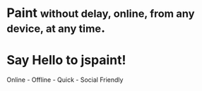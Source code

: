 <h1>Paint <small>without delay, online, from any device, at any time</small>.</h1>

<h1>Say Hello to jspaint!</h1>
<p>Online - Offline - Quick - Social Friendly</p>
